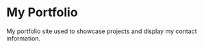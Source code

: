 My Portfolio
======================
My portfolio site used to showcase projects and display my contact information.
